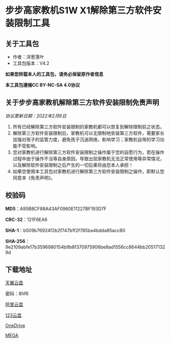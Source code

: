 # 步步高家教机S1W X1解除第三方软件安装限制工具

## 关于工具包
- 作者：洋葱落叶
- 工具包版本：V4.2

**如果您转载本人的工具包，请务必保留原作者信息**

**本工具包遵循CC BY-NC-SA 4.0协议**

## 关于步步高家教机解除第三方软件安装限制免责声明
*协议更新日期：2022年2月6日*
1. 所有已经解除第三方软件安装限制的家教机都可以恢复到解除限制前之状态。
2. 解除第三方软件安装限制后，家教机可以无限制地安装第三方软件，需要家长加强对孩子的监管力度，避免孩子沉迷网络，影响学习；家教机自带的学习功能不受影响。
3. 您对家教机进行解除第三方软件安装限制之操作属于您的自愿行为，若在操作过程中由于操作不当等自身原因，导致出现家教机无法正常使用等异常情况，以及解除软件安装限制之后产生的一切后果将由您本人承担！
4. 如果您使用本工具包对家教机进行解除第三方软件安装限制之操作，即默认您同意本《免责声明》。

## 校验码
**MD5**：A95B8CF88A43AF0960E11227BF193D7F

**CRC-32**：121F6EA6

**SHA-1**：b509b76924f2b2f747b1f2f785ba4bdda85acc80

**SHA-256**：9e2109abfe17b3596980154b9b8f370975906be8ad1556cc8644bb205171329d

## 下载地址
[天翼云盘](https://eebbk.com.cn/s1w.html)

密码：8hf6

[阿里云盘](https://www.aliyundrive.com/s/p3hCwUjFWHw)

[123云盘](https://www.123pan.com/s/FbyrVv-MhqBH)

[OneDrive](https://dljz-my.sharepoint.com/:f:/g/personal/ycly_nii_ink/EniG14UgBTJPsKCpVVuInssBMlGQUAhXUFru4bsfEUOCBg?e=PasbFf)

[MEGA](https://mega.nz/folder/kOFWwKKJ#5YVsnxn4ZibBn0qZGljpnA)
